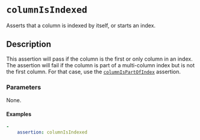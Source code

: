 # `columnIsIndexed`

Asserts that a column is indexed by itself, or starts an index.

## Description

This assertion will pass if the column is the first or only column in an index.
The assertion will fail if the column is part of a multi-column index but is
not the first column. For that case, use the
[`columnIsPartOfIndex`](ColumnIsPartOfIndex.md) assertion.

### Parameters

None.

#### Examples

```yaml
-
    assertion: columnIsIndexed
```
